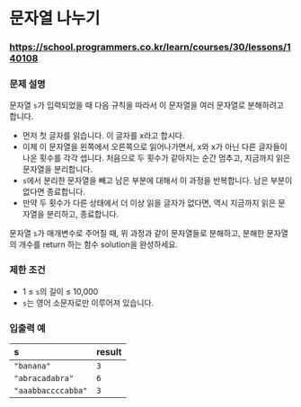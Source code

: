 # 문자열 나누기

### https://school.programmers.co.kr/learn/courses/30/lessons/140108

### 문제 설명

문자열 `s`가 입력되었을 때 다음 규칙을 따라서 이 문자열을 여러 문자열로 분해하려고 합니다.

-   먼저 첫 글자를 읽습니다. 이 글자를 x라고 합시다.
-   이제 이 문자열을 왼쪽에서 오른쪽으로 읽어나가면서, x와 x가 아닌 다른 글자들이 나온 횟수를 각각 셉니다. 처음으로 두 횟수가 같아지는 순간 멈추고, 지금까지 읽은 문자열을 분리합니다.
-   `s`에서 분리한 문자열을 빼고 남은 부분에 대해서 이 과정을 반복합니다. 남은 부분이 없다면 종료합니다.
-   만약 두 횟수가 다른 상태에서 더 이상 읽을 글자가 없다면, 역시 지금까지 읽은 문자열을 분리하고, 종료합니다.

문자열 `s`가 매개변수로 주어질 때, 위 과정과 같이 문자열들로 분해하고, 분해한 문자열의 개수를 return 하는 함수 solution을 완성하세요.

### 제한 조건

-   1 ≤ `s`의 길이 ≤ 10,000
-   `s`는 영어 소문자로만 이루어져 있습니다.

### 입출력 예

| s                  | result |
| :----------------- | :----- |
| `"banana"`         | `3`    |
| `"abracadabra"`    | `6`    |
| `"aaabbaccccabba"` | `3`    |
